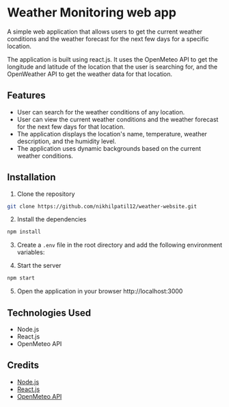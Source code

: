 # Weather Monitoring web app

A simple web application that allows users to get the current weather conditions and the weather forecast for the next few days for a specific location. 

The application is built using react.js. It uses the OpenMeteo API to get the longitude and latitude of the location that the user is searching for, and the OpenWeather API to get the weather data for that location.

## Features

- User can search for the weather conditions of any location.
- User can view the current weather conditions and the weather forecast for the next few days for that location.
- The application displays the location's name, temperature, weather description, and the humidity level.
- The application uses dynamic backgrounds based on the current weather conditions.

## Installation

1. Clone the repository
```bash
git clone https://github.com/nikhilpatil12/weather-website.git
```
2. Install the dependencies
```bash 
npm install
```
3. Create a `.env` file in the root directory and add the following environment variables:

4. Start the server
```bash
npm start
```
5. Open the application in your browser
http://localhost:3000

## Technologies Used
- Node.js
- React.js
- OpenMeteo API

## Credits
- [Node.js](https://nodejs.org/)
- [React.js](https://react.dev/)
- [OpenMeteo API](https://open-meteo.com/)
